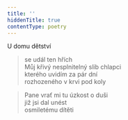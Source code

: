 ```yaml
---
title: ''
hiddenTitle: true
contentType: poetry
---
```


<section>

U domu dětství

> se udál ten hřích  
> Můj křivý nesplnitelný slib chlapci  
> kterého uvidím za pár dní  
> rozhozeného v krvi pod koly

</section>

<section>

> Pane vrať mi tu úzkost o duši  
> již jsi dal unést  
> osmiletému dítěti

</section>
